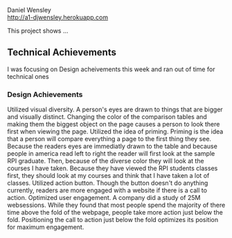Daniel Wensley  
http://a1-djwensley.herokuapp.com

This project shows ...

## Technical Achievements
I was focusing on Design acheivements this week and ran out of time for technical ones

### Design Achievements
Utilized visual diversity. A person's eyes are drawn to things that are bigger and visually distinct. Changing the color of the comparison tables and making them the biggest object on the page causes a person to look there first when viewing the page.
Utilized the idea of priming. Priming is the idea that a person will compare everything a page to the first thing they see. Because the readers eyes are immediatly drawn to the table and because people in america read left to right the reader will first look at the sample RPI graduate. Then, because of the diverse color they will look at the courses I have taken. Because they have viewed the RPI students classes first, they should look at my courses and think that I have taken a lot of classes.
Utilized action button. Though the button doesn't do anything currently, readers are more engaged with a website if there is a call to action.
Optimized user engagement. A company did a study of 25M websessions. While they found that most people spend the majority of there time above the fold of the webpage, people take more action just below the fold. Positioning the call to action just below the fold optimizes its position for maximum engagement.


